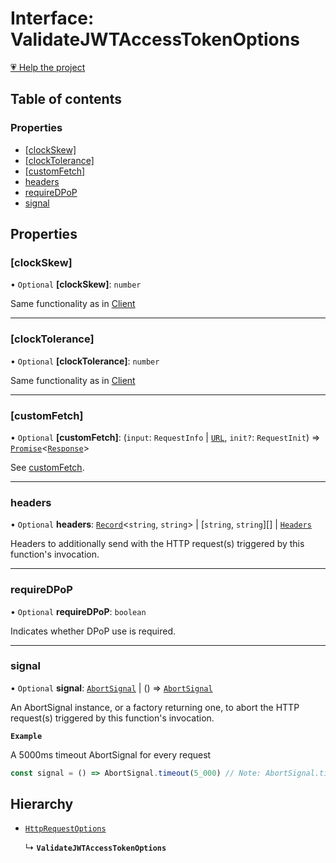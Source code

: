 # Interface: ValidateJWTAccessTokenOptions

[💗 Help the project](https://github.com/sponsors/panva)

## Table of contents

### Properties

- [[clockSkew]](ValidateJWTAccessTokenOptions.md#clockskew)
- [[clockTolerance]](ValidateJWTAccessTokenOptions.md#clocktolerance)
- [[customFetch]](ValidateJWTAccessTokenOptions.md#customfetch)
- [headers](ValidateJWTAccessTokenOptions.md#headers)
- [requireDPoP](ValidateJWTAccessTokenOptions.md#requiredpop)
- [signal](ValidateJWTAccessTokenOptions.md#signal)

## Properties

### [clockSkew]

• `Optional` **[clockSkew]**: `number`

Same functionality as in [Client](Client.md)

___

### [clockTolerance]

• `Optional` **[clockTolerance]**: `number`

Same functionality as in [Client](Client.md)

___

### [customFetch]

• `Optional` **[customFetch]**: (`input`: `RequestInfo` \| [`URL`]( https://developer.mozilla.org/docs/Web/API/URL ), `init?`: `RequestInit`) => [`Promise`]( https://developer.mozilla.org/docs/Web/JavaScript/Reference/Global_Objects/Promise )\<[`Response`]( https://developer.mozilla.org/docs/Web/API/Response )\>

See [customFetch](../variables/customFetch.md).

___

### headers

• `Optional` **headers**: [`Record`]( https://www.typescriptlang.org/docs/handbook/utility-types.html#recordkeys-type )\<`string`, `string`\> \| [`string`, `string`][] \| [`Headers`]( https://developer.mozilla.org/docs/Web/API/Headers )

Headers to additionally send with the HTTP request(s) triggered by this function's invocation.

___

### requireDPoP

• `Optional` **requireDPoP**: `boolean`

Indicates whether DPoP use is required.

___

### signal

• `Optional` **signal**: [`AbortSignal`]( https://developer.mozilla.org/docs/Web/API/AbortSignal ) \| () => [`AbortSignal`]( https://developer.mozilla.org/docs/Web/API/AbortSignal )

An AbortSignal instance, or a factory returning one, to abort the HTTP request(s) triggered by
this function's invocation.

**`Example`**

A 5000ms timeout AbortSignal for every request

```js
const signal = () => AbortSignal.timeout(5_000) // Note: AbortSignal.timeout may not yet be available in all runtimes.
```

## Hierarchy

- [`HttpRequestOptions`](HttpRequestOptions.md)

  ↳ **`ValidateJWTAccessTokenOptions`**
